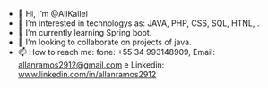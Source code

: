 - 👋 Hi, I’m @AllKallel
- 👀 I’m interested in technologys as: JAVA, PHP, CSS, SQL, HTNL, . 
- 🌱 I’m currently learning Spring boot.
- 💞️ I’m looking to collaborate on projects of java. 
- 📫 How to reach me: fone: +55 34 993148909, Email: allanramos2912@gmail.com e Linkedin: www.linkedin.com/in/allanramos2912

<!---
AllKallel/AllKallel is a ✨ special ✨ repository because its `README.md` (this file) appears on your GitHub profile.
You can click the Preview link to take a look at your changes.
--->
